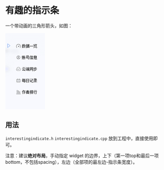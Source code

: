 有趣的指示条
===

一个带动画的三角形箭头，如图：

![截图](screenshot.gif)



## 用法

`interestingindicate.h` `interestingindicate.cpp` 放到工程中，直接使用即可。

注意：建议**绝对布局**，手动指定 widget 的边界，上下（第一项top和最后一项bottom，不包括spacing），左边（全部项的最左边-指示条宽度）。